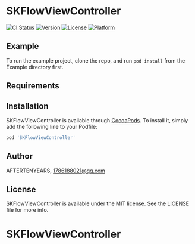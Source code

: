 # SKFlowViewController

[![CI Status](https://img.shields.io/travis/AFTERTENYEARS/SKFlowViewController.svg?style=flat)](https://travis-ci.org/AFTERTENYEARS/SKFlowViewController)
[![Version](https://img.shields.io/cocoapods/v/SKFlowViewController.svg?style=flat)](https://cocoapods.org/pods/SKFlowViewController)
[![License](https://img.shields.io/cocoapods/l/SKFlowViewController.svg?style=flat)](https://cocoapods.org/pods/SKFlowViewController)
[![Platform](https://img.shields.io/cocoapods/p/SKFlowViewController.svg?style=flat)](https://cocoapods.org/pods/SKFlowViewController)

## Example

To run the example project, clone the repo, and run `pod install` from the Example directory first.

## Requirements

## Installation

SKFlowViewController is available through [CocoaPods](https://cocoapods.org). To install
it, simply add the following line to your Podfile:

```ruby
pod 'SKFlowViewController'
```

## Author

AFTERTENYEARS, 1786188021@qq.com

## License

SKFlowViewController is available under the MIT license. See the LICENSE file for more info.
# SKFlowViewController
